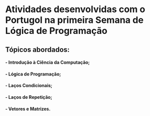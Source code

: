 # Atividades desenvolvidas com o Portugol na primeira Semana de Lógica de Programação

## Tópicos abordados:

#### - Introdução à Ciência da Computação;
#### - Lógica de Programação;
#### - Laços Condicionais;
#### - Laços de Repetição;
#### - Vetores e Matrizes.
